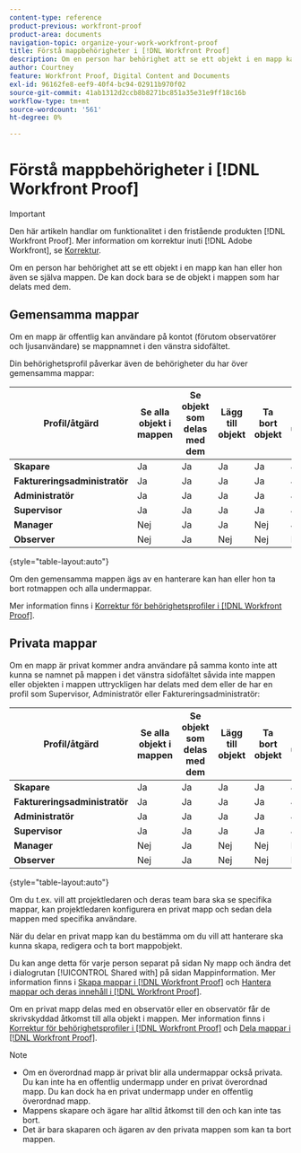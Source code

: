 ```yaml
---
content-type: reference
product-previous: workfront-proof
product-area: documents
navigation-topic: organize-your-work-workfront-proof
title: Förstå mappbehörigheter i [!DNL Workfront Proof]
description: Om en person har behörighet att se ett objekt i en mapp kan han eller hon även se själva mappen. De kan dock bara se de objekt i mappen som har delats med dem.
author: Courtney
feature: Workfront Proof, Digital Content and Documents
exl-id: 96162fe8-eef9-40f4-bc94-02911b970f02
source-git-commit: 41ab1312d2ccb8b8271bc851a35e31e9ff18c16b
workflow-type: tm+mt
source-wordcount: '561'
ht-degree: 0%

---
```


# Förstå mappbehörigheter i [!DNL Workfront Proof]

>[!IMPORTANT]
>
>Den här artikeln handlar om funktionalitet i den fristående produkten [!DNL Workfront Proof]. Mer information om korrektur inuti [!DNL Adobe Workfront], se [Korrektur](../../../review-and-approve-work/proofing/proofing.md).

Om en person har behörighet att se ett objekt i en mapp kan han eller hon även se själva mappen. De kan dock bara se de objekt i mappen som har delats med dem.

## Gemensamma mappar

Om en mapp är offentlig kan användare på kontot (förutom observatörer och ljusanvändare) se mappnamnet i den vänstra sidofältet.

Din behörighetsprofil påverkar även de behörigheter du har över gemensamma mappar:

| **Profil/åtgärd** | **Se alla objekt i mappen** | **Se objekt som delas med dem** | **Lägg till objekt** | **Ta bort objekt** | **Lägg till undermappar** | **Ta bort undermappar** | **Redigera mappinformation** |
|---|---|---|---|---|---|---|---|
| **Skapare** | Ja | Ja | Ja | Ja | Ja | Ja | Ja |
| **Faktureringsadministratör** | Ja | Ja | Ja | Ja | Ja | Ja | Ja |
| **Administratör** | Ja | Ja | Ja | Ja | Ja | Ja | Ja |
| **Supervisor** | Ja | Ja | Ja | Ja | Ja | Ja | Ja |
| **Manager** | Nej | Ja | Ja | Nej | Ja | Nej | Ja |
| **Observer** | Nej | Ja | Nej | Nej | Nej | Nej | Nej |

{style=&quot;table-layout:auto&quot;}

Om den gemensamma mappen ägs av en hanterare kan han eller hon ta bort rotmappen och alla undermappar.

Mer information finns i [Korrektur för behörighetsprofiler i [!DNL Workfront Proof]](../../../workfront-proof/wp-acct-admin/account-settings/proof-perm-profiles-in-wp.md).

## Privata mappar

Om en mapp är privat kommer andra användare på samma konto inte att kunna se namnet på mappen i det vänstra sidofältet såvida inte mappen eller objekten i mappen uttryckligen har delats med dem eller de har en profil som Supervisor, Administratör eller Faktureringsadministratör:

| **Profil/åtgärd** | **Se alla objekt i mappen** | **Se objekt som delas med dem** | **Lägg till objekt** | **Ta bort objekt** | **Lägg till undermappar** | **Ta bort undermappar** | **Redigera mappinformation** |
|---|---|---|---|---|---|---|---|
| **Skapare** | Ja | Ja | Ja | Ja | Ja | Ja | Ja |
| **Faktureringsadministratör** | Ja | Ja | Ja | Ja | Ja | Ja | Ja |
| **Administratör** | Ja | Ja | Ja | Ja | Ja | Ja | Ja |
| **Supervisor** | Ja | Ja | Ja | Ja | Ja | Ja | Ja |
| **Manager** | Nej | Ja | Nej | Nej | Nej | Nej | Nej |
| **Observer** | Nej | Ja | Nej | Nej | Nej | Nej | Nej |

{style=&quot;table-layout:auto&quot;}

Om du t.ex. vill att projektledaren och deras team bara ska se specifika mappar, kan projektledaren konfigurera en privat mapp och sedan dela mappen med specifika användare.

När du delar en privat mapp kan du bestämma om du vill att hanterare ska kunna skapa, redigera och ta bort mappobjekt.

Du kan ange detta för varje person separat på sidan Ny mapp och ändra det i dialogrutan [!UICONTROL Shared with] på sidan Mappinformation. Mer information finns i [Skapa mappar i [!DNL Workfront Proof]](../../../workfront-proof/wp-work-proofsfiles/organize-your-work/create-folders.md) och [Hantera mappar och deras innehåll i [!DNL Workfront Proof]](../../../workfront-proof/wp-work-proofsfiles/organize-your-work/manage-folders-and-contents.md).

Om en privat mapp delas med en observatör eller en observatör får de skrivskyddad åtkomst till alla objekt i mappen. Mer information finns i [Korrektur för behörighetsprofiler i [!DNL Workfront Proof]](../../../workfront-proof/wp-acct-admin/account-settings/proof-perm-profiles-in-wp.md) och [Dela mappar i [!DNL Workfront Proof]](../../../workfront-proof/wp-work-proofsfiles/organize-your-work/share-folders.md).

>[!NOTE]
>
>* Om en överordnad mapp är privat blir alla undermappar också privata. Du kan inte ha en offentlig undermapp under en privat överordnad mapp. Du kan dock ha en privat undermapp under en offentlig överordnad mapp.
>* Mappens skapare och ägare har alltid åtkomst till den och kan inte tas bort.
>* Det är bara skaparen och ägaren av den privata mappen som kan ta bort mappen.


